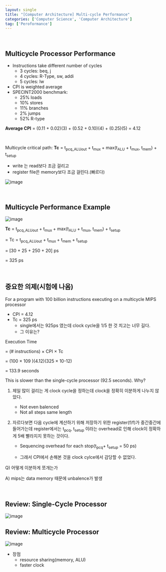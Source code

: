 ```yaml
---
layout: single
title: "[Computer Architecture] Multi-cycle Performance"
categories: ['Computer Science', 'Computer Architecture']
tag: ['Peroformance']
---
```




<br>

## Multicycle Processor Performance

- Instructions take different number of cycles
  - 3 cycles: beq, j
  - 4 cycles: R-Type, sw, addi
  - 5 cycles: lw
- CPI is weighted average
- SPECINT2000 benchmark:
  - 25% loads 
  - 10% stores 
  - 11% branches 
  - 2% jumps 
  - 52% R-type

**Average CPI** = (0.11 + 0.02)(3) + (0.52 + 0.10)(4) + (0.25)(5) = 4.12



<br>

Multicycle critical path: **Tc** = t<sub>pcq_ALUout</sub> + t<sub>mux </sub>+ max(t<sub>ALU</sub> + t<sub>mux</sub>, t<sub>mem</sub>) + t<sub>setup</sub>

- write 는 read보다 조금 걸리고 
- register file은 memory보다 조금 걸린다.(빠르다)

![image](https://user-images.githubusercontent.com/79521972/163916051-6231ccba-5a19-4015-8045-957effb91092.png)



<br>

## Multicycle  Performance Example

![image](https://user-images.githubusercontent.com/79521972/163916368-89f5b8ae-f402-4aae-840e-a70ea3fda7c7.png)

**Tc** = t<sub>pcq_ALUout</sub> + t<sub>mux </sub>+ max(t<sub>ALU</sub> + t<sub>mux</sub>, t<sub>mem</sub>) + t<sub>setup</sub>

 = Tc = t<sub>pcq_ALUout</sub> + t<sub>mux </sub>+ t<sub>mem</sub> + t<sub>setup</sub>

 =  [30 + 25 + 250 + 20] ps

 = 325 ps



<br>

## 중요한 의제(시험에 나옴)

For a program with 100 billion instructions executing on a multicycle  MIPS processor

- CPI = 4.12
- Tc = 325 ps
  - single에서는 925ps 였는데 clock cycle을 1/5 한 것 치고는 너무 길다.
  - 그 이유는?




Execution Time 

= (# instructions) × CPI × Tc 

= (100 × 109 )(4.12)(325 × 10-12) 

= 133.9 seconds



This is slower than the single-cycle processor (92.5 seconds). Why?

1. 제일 많이 걸리는 게 clock cycle을 정하는데 clock을 정확히 이분하게 나누지 않았다.
   - Not even balenced
   - Not all steps same length

2. 자르다보면 다음 cycle에 계산하기 위해 저장하기 위한 register(f/f)가 중간중간에 들어가는데 register에서는 t<sub>pcq</sub>, t<sub>setup</sub> 이라는 overhead로 인해 clock이 정확하게 5배 빨라지지 못하는 것이다.

   - Sequencing overhead for each stop(t<sub>pcq</sub>+ t<sub>setup</sub> = 50 ps)

   - 그래서 CPI에서 손해본 것을 clock cylce에서 감당할 수 없었다.



Q) 어떻게 이분하게 쪼개는가

A) mips는 data memory 때문에 unbalence가 발생

<br>

## Review: Single-Cycle Processor

![image](https://user-images.githubusercontent.com/79521972/164953152-b0c467aa-821c-4e85-8013-0a2a29ae2a88.png)





## Review: Multicycle Processor



![image](https://user-images.githubusercontent.com/79521972/163917275-c1874daa-15e7-4cf3-ba73-958731324b8c.png)

- 장점 
  - resource sharing(memory, ALU)
  - faster clock




















